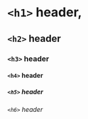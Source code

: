#  `<h1>` header, 
##  `<h2>` header
###  `<h3>` header
####  `<h4>` header
#####  `<h5>` header
######  `<h6>` header
